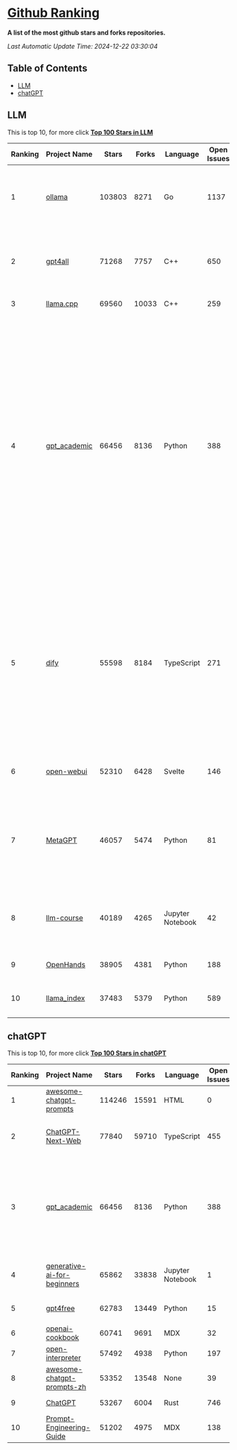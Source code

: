 [Github Ranking](./README.md)
==========

**A list of the most github stars and forks repositories.**

*Last Automatic Update Time: 2024-12-22 03:30:04*

## Table of Contents
 * [LLM](#LLM)
 * [chatGPT](#chatGPT)

## LLM

This is top 10, for more click **[Top 100 Stars in LLM](Top100/LLM.md)**

| Ranking | Project Name | Stars | Forks | Language | Open Issues | Description | Last Commit |
| ------- | ------------ | ----- | ----- | -------- | ----------- | ----------- | ----------- |
| 1 | [ollama](https://github.com/ollama/ollama) | 103803 | 8271 | Go | 1137 | Get up and running with Llama 3.3, Mistral, Gemma 2, and other large language models. | 2024-12-21T09:31:55Z |
| 2 | [gpt4all](https://github.com/nomic-ai/gpt4all) | 71268 | 7757 | C++ | 650 | GPT4All: Run Local LLMs on Any Device. Open-source and available for commercial use. | 2024-12-21T02:19:50Z |
| 3 | [llama.cpp](https://github.com/ggerganov/llama.cpp) | 69560 | 10033 | C++ | 259 | LLM inference in C/C++ | 2024-12-21T14:51:27Z |
| 4 | [gpt_academic](https://github.com/binary-husky/gpt_academic) | 66456 | 8136 | Python | 388 | 为GPT/GLM等LLM大语言模型提供实用化交互接口，特别优化论文阅读/润色/写作体验，模块化设计，支持自定义快捷按钮&函数插件，支持Python和C++等项目剖析&自译解功能，PDF/LaTex论文翻译&总结功能，支持并行问询多种LLM模型，支持chatglm3等本地模型。接入通义千问, deepseekcoder, 讯飞星火, 文心一言, llama2, rwkv, claude2, moss等。 | 2024-12-21T03:28:25Z |
| 5 | [dify](https://github.com/langgenius/dify) | 55598 | 8184 | TypeScript | 271 | Dify is an open-source LLM app development platform. Dify's intuitive interface combines AI workflow, RAG pipeline, agent capabilities, model management, observability features and more, letting you quickly go from prototype to production. | 2024-12-22T02:45:55Z |
| 6 | [open-webui](https://github.com/open-webui/open-webui) | 52310 | 6428 | Svelte | 146 | User-friendly AI Interface (Supports Ollama, OpenAI API, ...) | 2024-12-22T01:25:17Z |
| 7 | [MetaGPT](https://github.com/geekan/MetaGPT) | 46057 | 5474 | Python | 81 | 🌟 The Multi-Agent Framework: First AI Software Company, Towards Natural Language Programming | 2024-12-18T02:20:32Z |
| 8 | [llm-course](https://github.com/mlabonne/llm-course) | 40189 | 4265 | Jupyter Notebook | 42 | Course to get into Large Language Models (LLMs) with roadmaps and Colab notebooks. | 2024-07-28T22:17:43Z |
| 9 | [OpenHands](https://github.com/All-Hands-AI/OpenHands) | 38905 | 4381 | Python | 188 | 🙌 OpenHands: Code Less, Make More | 2024-12-22T03:04:16Z |
| 10 | [llama_index](https://github.com/run-llama/llama_index) | 37483 | 5379 | Python | 589 | LlamaIndex is a data framework for your LLM applications | 2024-12-21T03:34:32Z |


## chatGPT

This is top 10, for more click **[Top 100 Stars in chatGPT](Top100/chatGPT.md)**

| Ranking | Project Name | Stars | Forks | Language | Open Issues | Description | Last Commit |
| ------- | ------------ | ----- | ----- | -------- | ----------- | ----------- | ----------- |
| 1 | [awesome-chatgpt-prompts](https://github.com/f/awesome-chatgpt-prompts) | 114246 | 15591 | HTML | 0 | This repo includes ChatGPT prompt curation to use ChatGPT better. | 2024-11-11T11:38:53Z |
| 2 | [ChatGPT-Next-Web](https://github.com/ChatGPTNextWeb/ChatGPT-Next-Web) | 77840 | 59710 | TypeScript | 455 | A cross-platform ChatGPT/Gemini UI (Web / PWA / Linux / Win / MacOS). 一键拥有你自己的跨平台 ChatGPT/Gemini 应用。 | 2024-12-22T02:37:57Z |
| 3 | [gpt_academic](https://github.com/binary-husky/gpt_academic) | 66456 | 8136 | Python | 388 | 为GPT/GLM等LLM大语言模型提供实用化交互接口，特别优化论文阅读/润色/写作体验，模块化设计，支持自定义快捷按钮&函数插件，支持Python和C++等项目剖析&自译解功能，PDF/LaTex论文翻译&总结功能，支持并行问询多种LLM模型，支持chatglm3等本地模型。接入通义千问, deepseekcoder, 讯飞星火, 文心一言, llama2, rwkv, claude2, moss等。 | 2024-12-21T03:28:25Z |
| 4 | [generative-ai-for-beginners](https://github.com/microsoft/generative-ai-for-beginners) | 65862 | 33838 | Jupyter Notebook | 1 | 21 Lessons, Get Started Building with Generative AI  🔗 https://microsoft.github.io/generative-ai-for-beginners/ | 2024-12-12T20:34:43Z |
| 5 | [gpt4free](https://github.com/xtekky/gpt4free) | 62783 | 13449 | Python | 15 | The official gpt4free repository \| various collection of powerful language models | 2024-12-21T14:04:21Z |
| 6 | [openai-cookbook](https://github.com/openai/openai-cookbook) | 60741 | 9691 | MDX | 32 | Examples and guides for using the OpenAI API | 2024-12-17T17:14:45Z |
| 7 | [open-interpreter](https://github.com/OpenInterpreter/open-interpreter) | 57492 | 4938 | Python | 197 | A natural language interface for computers | 2024-12-10T20:09:11Z |
| 8 | [awesome-chatgpt-prompts-zh](https://github.com/PlexPt/awesome-chatgpt-prompts-zh) | 53352 | 13548 | None | 39 | ChatGPT 中文调教指南。各种场景使用指南。学习怎么让它听你的话。 | 2024-07-30T11:43:23Z |
| 9 | [ChatGPT](https://github.com/lencx/ChatGPT) | 53267 | 6004 | Rust | 746 | 🔮 ChatGPT Desktop Application (Mac, Windows and Linux) | 2024-08-29T17:58:11Z |
| 10 | [Prompt-Engineering-Guide](https://github.com/dair-ai/Prompt-Engineering-Guide) | 51202 | 4975 | MDX | 138 | 🐙 Guides, papers, lecture, notebooks and resources for prompt engineering | 2024-11-20T19:24:28Z |

